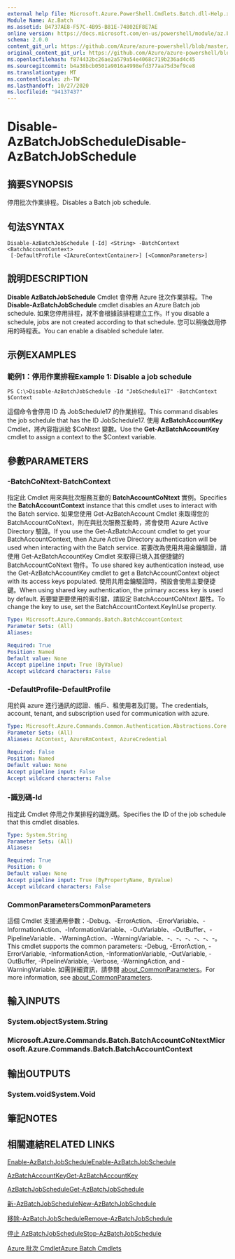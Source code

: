 ```yaml
---
external help file: Microsoft.Azure.PowerShell.Cmdlets.Batch.dll-Help.xml
Module Name: Az.Batch
ms.assetid: B4737AE8-F57C-4B95-B81E-74802EF8E7AE
online version: https://docs.microsoft.com/en-us/powershell/module/az.batch/disable-azbatchjobschedule
schema: 2.0.0
content_git_url: https://github.com/Azure/azure-powershell/blob/master/src/Batch/Batch/help/Disable-AzBatchJobSchedule.md
original_content_git_url: https://github.com/Azure/azure-powershell/blob/master/src/Batch/Batch/help/Disable-AzBatchJobSchedule.md
ms.openlocfilehash: f874432bc26ae2a579a54e4068c719b236ad4c45
ms.sourcegitcommit: b4a38bcb0501a9016a4998efd377aa75d3ef9ce8
ms.translationtype: MT
ms.contentlocale: zh-TW
ms.lasthandoff: 10/27/2020
ms.locfileid: "94137437"
---
```

# <span data-ttu-id="fe5ac-101">Disable-AzBatchJobSchedule</span><span class="sxs-lookup"><span data-stu-id="fe5ac-101">Disable-AzBatchJobSchedule</span></span>

## <span data-ttu-id="fe5ac-102">摘要</span><span class="sxs-lookup"><span data-stu-id="fe5ac-102">SYNOPSIS</span></span>
<span data-ttu-id="fe5ac-103">停用批次作業排程。</span><span class="sxs-lookup"><span data-stu-id="fe5ac-103">Disables a Batch job schedule.</span></span>

## <span data-ttu-id="fe5ac-104">句法</span><span class="sxs-lookup"><span data-stu-id="fe5ac-104">SYNTAX</span></span>

```
Disable-AzBatchJobSchedule [-Id] <String> -BatchContext <BatchAccountContext>
 [-DefaultProfile <IAzureContextContainer>] [<CommonParameters>]
```

## <span data-ttu-id="fe5ac-105">說明</span><span class="sxs-lookup"><span data-stu-id="fe5ac-105">DESCRIPTION</span></span>
<span data-ttu-id="fe5ac-106">**Disable AzBatchJobSchedule** Cmdlet 會停用 Azure 批次作業排程。</span><span class="sxs-lookup"><span data-stu-id="fe5ac-106">The **Disable-AzBatchJobSchedule** cmdlet disables an Azure Batch job schedule.</span></span>
<span data-ttu-id="fe5ac-107">如果您停用排程，就不會根據該排程建立工作。</span><span class="sxs-lookup"><span data-stu-id="fe5ac-107">If you disable a schedule, jobs are not created according to that schedule.</span></span>
<span data-ttu-id="fe5ac-108">您可以稍後啟用停用的時程表。</span><span class="sxs-lookup"><span data-stu-id="fe5ac-108">You can enable a disabled schedule later.</span></span>

## <span data-ttu-id="fe5ac-109">示例</span><span class="sxs-lookup"><span data-stu-id="fe5ac-109">EXAMPLES</span></span>

### <span data-ttu-id="fe5ac-110">範例1：停用作業排程</span><span class="sxs-lookup"><span data-stu-id="fe5ac-110">Example 1: Disable a job schedule</span></span>
```
PS C:\>Disable-AzBatchJobSchedule -Id "JobSchedule17" -BatchContext $Context
```

<span data-ttu-id="fe5ac-111">這個命令會停用 ID 為 JobSchedule17 的作業排程。</span><span class="sxs-lookup"><span data-stu-id="fe5ac-111">This command disables the job schedule that has the ID JobSchedule17.</span></span>
<span data-ttu-id="fe5ac-112">使用 **AzBatchAccountKey** Cmdlet，將內容指派給 $CoNtext 變數。</span><span class="sxs-lookup"><span data-stu-id="fe5ac-112">Use the **Get-AzBatchAccountKey** cmdlet to assign a context to the $Context variable.</span></span>

## <span data-ttu-id="fe5ac-113">參數</span><span class="sxs-lookup"><span data-stu-id="fe5ac-113">PARAMETERS</span></span>

### <span data-ttu-id="fe5ac-114">-BatchCoNtext</span><span class="sxs-lookup"><span data-stu-id="fe5ac-114">-BatchContext</span></span>
<span data-ttu-id="fe5ac-115">指定此 Cmdlet 用來與批次服務互動的 **BatchAccountCoNtext** 實例。</span><span class="sxs-lookup"><span data-stu-id="fe5ac-115">Specifies the **BatchAccountContext** instance that this cmdlet uses to interact with the Batch service.</span></span>
<span data-ttu-id="fe5ac-116">如果您使用 Get-AzBatchAccount Cmdlet 來取得您的 BatchAccountCoNtext，則在與批次服務互動時，將會使用 Azure Active Directory 驗證。</span><span class="sxs-lookup"><span data-stu-id="fe5ac-116">If you use the Get-AzBatchAccount cmdlet to get your BatchAccountContext, then Azure Active Directory authentication will be used when interacting with the Batch service.</span></span> <span data-ttu-id="fe5ac-117">若要改為使用共用金鑰驗證，請使用 Get-AzBatchAccountKey Cmdlet 來取得已填入其便捷鍵的 BatchAccountCoNtext 物件。</span><span class="sxs-lookup"><span data-stu-id="fe5ac-117">To use shared key authentication instead, use the Get-AzBatchAccountKey cmdlet to get a BatchAccountContext object with its access keys populated.</span></span> <span data-ttu-id="fe5ac-118">使用共用金鑰驗證時，預設會使用主要便捷鍵。</span><span class="sxs-lookup"><span data-stu-id="fe5ac-118">When using shared key authentication, the primary access key is used by default.</span></span> <span data-ttu-id="fe5ac-119">若要變更要使用的索引鍵，請設定 BatchAccountCoNtext 屬性。</span><span class="sxs-lookup"><span data-stu-id="fe5ac-119">To change the key to use, set the BatchAccountContext.KeyInUse property.</span></span>

```yaml
Type: Microsoft.Azure.Commands.Batch.BatchAccountContext
Parameter Sets: (All)
Aliases:

Required: True
Position: Named
Default value: None
Accept pipeline input: True (ByValue)
Accept wildcard characters: False
```

### <span data-ttu-id="fe5ac-120">-DefaultProfile</span><span class="sxs-lookup"><span data-stu-id="fe5ac-120">-DefaultProfile</span></span>
<span data-ttu-id="fe5ac-121">用於與 azure 進行通訊的認證、帳戶、租使用者及訂閱。</span><span class="sxs-lookup"><span data-stu-id="fe5ac-121">The credentials, account, tenant, and subscription used for communication with azure.</span></span>

```yaml
Type: Microsoft.Azure.Commands.Common.Authentication.Abstractions.Core.IAzureContextContainer
Parameter Sets: (All)
Aliases: AzContext, AzureRmContext, AzureCredential

Required: False
Position: Named
Default value: None
Accept pipeline input: False
Accept wildcard characters: False
```

### <span data-ttu-id="fe5ac-122">-識別碼</span><span class="sxs-lookup"><span data-stu-id="fe5ac-122">-Id</span></span>
<span data-ttu-id="fe5ac-123">指定此 Cmdlet 停用之作業排程的識別碼。</span><span class="sxs-lookup"><span data-stu-id="fe5ac-123">Specifies the ID of the job schedule that this cmdlet disables.</span></span>

```yaml
Type: System.String
Parameter Sets: (All)
Aliases:

Required: True
Position: 0
Default value: None
Accept pipeline input: True (ByPropertyName, ByValue)
Accept wildcard characters: False
```

### <span data-ttu-id="fe5ac-124">CommonParameters</span><span class="sxs-lookup"><span data-stu-id="fe5ac-124">CommonParameters</span></span>
<span data-ttu-id="fe5ac-125">這個 Cmdlet 支援通用參數：-Debug、-ErrorAction、-ErrorVariable、-InformationAction、-InformationVariable、-OutVariable、-OutBuffer、-PipelineVariable、-WarningAction、-WarningVariable、-、-、-、-、-、-。</span><span class="sxs-lookup"><span data-stu-id="fe5ac-125">This cmdlet supports the common parameters: -Debug, -ErrorAction, -ErrorVariable, -InformationAction, -InformationVariable, -OutVariable, -OutBuffer, -PipelineVariable, -Verbose, -WarningAction, and -WarningVariable.</span></span> <span data-ttu-id="fe5ac-126">如需詳細資訊，請參閱 [about_CommonParameters](http://go.microsoft.com/fwlink/?LinkID=113216)。</span><span class="sxs-lookup"><span data-stu-id="fe5ac-126">For more information, see [about_CommonParameters](http://go.microsoft.com/fwlink/?LinkID=113216).</span></span>

## <span data-ttu-id="fe5ac-127">輸入</span><span class="sxs-lookup"><span data-stu-id="fe5ac-127">INPUTS</span></span>

### <span data-ttu-id="fe5ac-128">System.object</span><span class="sxs-lookup"><span data-stu-id="fe5ac-128">System.String</span></span>

### <span data-ttu-id="fe5ac-129">Microsoft.Azure.Commands.Batch.BatchAccountCoNtext</span><span class="sxs-lookup"><span data-stu-id="fe5ac-129">Microsoft.Azure.Commands.Batch.BatchAccountContext</span></span>

## <span data-ttu-id="fe5ac-130">輸出</span><span class="sxs-lookup"><span data-stu-id="fe5ac-130">OUTPUTS</span></span>

### <span data-ttu-id="fe5ac-131">System.void</span><span class="sxs-lookup"><span data-stu-id="fe5ac-131">System.Void</span></span>

## <span data-ttu-id="fe5ac-132">筆記</span><span class="sxs-lookup"><span data-stu-id="fe5ac-132">NOTES</span></span>

## <span data-ttu-id="fe5ac-133">相關連結</span><span class="sxs-lookup"><span data-stu-id="fe5ac-133">RELATED LINKS</span></span>

[<span data-ttu-id="fe5ac-134">Enable-AzBatchJobSchedule</span><span class="sxs-lookup"><span data-stu-id="fe5ac-134">Enable-AzBatchJobSchedule</span></span>](./Enable-AzBatchJobSchedule.md)

[<span data-ttu-id="fe5ac-135">AzBatchAccountKey</span><span class="sxs-lookup"><span data-stu-id="fe5ac-135">Get-AzBatchAccountKey</span></span>](./Get-AzBatchAccountKey.md)

[<span data-ttu-id="fe5ac-136">AzBatchJobSchedule</span><span class="sxs-lookup"><span data-stu-id="fe5ac-136">Get-AzBatchJobSchedule</span></span>](./Get-AzBatchJobSchedule.md)

[<span data-ttu-id="fe5ac-137">新-AzBatchJobSchedule</span><span class="sxs-lookup"><span data-stu-id="fe5ac-137">New-AzBatchJobSchedule</span></span>](./New-AzBatchJobSchedule.md)

[<span data-ttu-id="fe5ac-138">移除-AzBatchJobSchedule</span><span class="sxs-lookup"><span data-stu-id="fe5ac-138">Remove-AzBatchJobSchedule</span></span>](./Remove-AzBatchJobSchedule.md)

[<span data-ttu-id="fe5ac-139">停止 AzBatchJobSchedule</span><span class="sxs-lookup"><span data-stu-id="fe5ac-139">Stop-AzBatchJobSchedule</span></span>](./Stop-AzBatchJobSchedule.md)

[<span data-ttu-id="fe5ac-140">Azure 批次 Cmdlet</span><span class="sxs-lookup"><span data-stu-id="fe5ac-140">Azure Batch Cmdlets</span></span>](/powershell/module/Az.Batch/)
